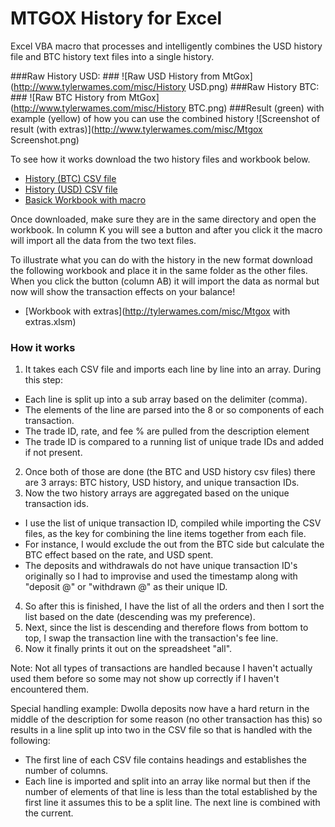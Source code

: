 MTGOX History for Excel 
=====

Excel VBA macro that processes and intelligently combines the USD history file and BTC history text files into a single history.

###Raw History USD: ###
![Raw USD History from MtGox](http://www.tylerwames.com/misc/History USD.png)
###Raw History BTC: ###
![Raw BTC History from MtGox](http://www.tylerwames.com/misc/History BTC.png)
###Result (green) with example (yellow) of how you can use the combined history
![Screenshot of result (with extras)](http://www.tylerwames.com/misc/Mtgox Screenshot.png)

To see how it works download the two history files and workbook below.
* [History (BTC) CSV file](http://tylerwames.com/misc/history_BTC.csv)
* [History (USD) CSV file](http://tylerwames.com/misc/history_BTC.csv)
* [Basick Workbook with macro](http://tylerwames.com/misc/Mtgox.xlsm)

Once downloaded, make sure they are in the same directory and open the workbook.  In column K you will see a button and after you click it the macro will import all the data from the two text files.

To illustrate what you can do with the history in the new format download the following workbook and place it in the same folder as the other files.  When you click the button (column AB) it will import the data as normal but now will show the transaction effects on your balance!

* [Workbook with extras](http://tylerwames.com/misc/Mtgox with extras.xlsm)

### How it works ###

1. It takes each CSV file and imports each line by line into an array. During this step:
* Each line is split up into a sub array based on the delimiter (comma).
* The elements of the line are parsed into the 8 or so components of each transaction.
* The trade ID, rate, and fee % are pulled from the description element
* The trade ID is compared to a running list of unique trade IDs and added if not present.
2. Once both of those are done (the BTC and USD history csv files) there are 3 arrays: BTC history, USD history, and unique transaction IDs.
3. Now the two history arrays are aggregated based on the unique transaction ids.
* I use the list of unique transaction ID, compiled while importing the CSV files, as the key for combining the line items together from each file.
* For instance, I would exclude the out from the BTC side but calculate the BTC effect based on the rate, and USD spent.
* The deposits and withdrawals do not have unique transaction ID's originally so I had to improvise and used the timestamp along with "deposit @" or "withdrawn @" as their unique ID.
4. So after this is finished, I have the list of all the orders and then I sort the list based on the date (descending was my preference).
5. Next, since the list is descending and therefore flows from bottom to top, I swap the transaction line with the transaction's fee line.
6. Now it finally prints it out on the spreadsheet "all".

Note: Not all types of transactions are handled because I haven't actually used them before so some may not show up correctly if I haven't encountered them.

Special handling example: Dwolla deposits now have a hard return in the middle of the description for some reason (no other transaction has this) so results in a line split up into two in the CSV file so that is handled with the following:
* The first line of each CSV file contains headings and establishes the number of columns.
* Each line is imported and split into an array like normal but then if the number of elements of that line is less than the total established by the first line it assumes this to be a split line. The next line is combined with the current.
